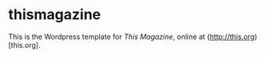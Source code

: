 # thismagazine
This is the Wordpress template for _This Magazine_, online at (http://this.org)[this.org].


